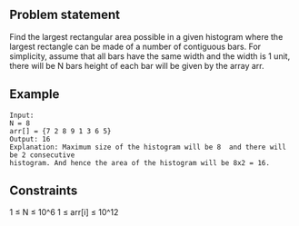 ## Problem statement
Find the largest rectangular area possible in a given histogram where the largest rectangle can be made of a number of contiguous bars. For simplicity, assume that all bars have the same width and the width is 1 unit, there will be N bars height of each bar will be given by the array arr.

## Example
```
Input:
N = 8
arr[] = {7 2 8 9 1 3 6 5}
Output: 16
Explanation: Maximum size of the histogram will be 8  and there will be 2 consecutive 
histogram. And hence the area of the histogram will be 8x2 = 16.
```

## Constraints
1 ≤ N ≤ 10^6
1 ≤ arr[i] ≤ 10^12

